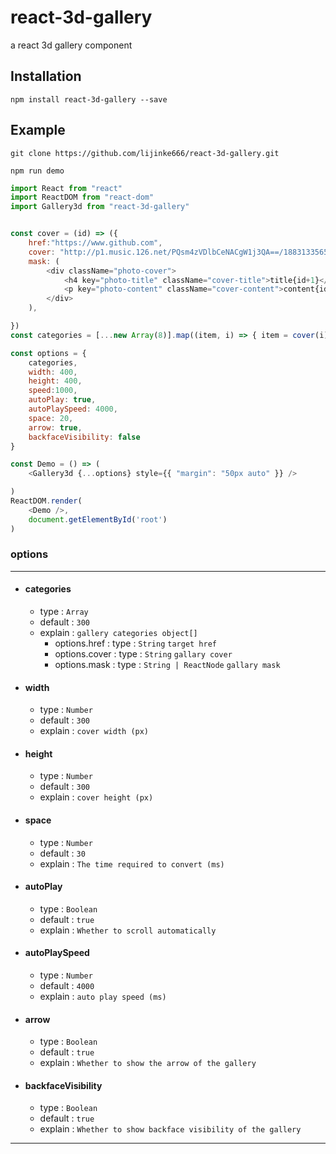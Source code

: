 # react-3d-gallery
a react 3d gallery component 


## Installation
`npm install react-3d-gallery --save`

## Example
```
git clone https://github.com/lijinke666/react-3d-gallery.git
```
```
npm run demo
```

```javascript
import React from "react"
import ReactDOM from "react-dom"
import Gallery3d from "react-3d-gallery"


const cover = (id) => ({
    href:"https://www.github.com",
    cover: "http://p1.music.126.net/PQsm4zVDlbCeNACgW1j3QA==/18831335650676452.jpg?param=400y400",
    mask: (
        <div className="photo-cover">
            <h4 key="photo-title" className="cover-title">title{id+1}</h4>
            <p key="photo-content" className="cover-content">content{id+1}</p>
        </div>
    ),

})
const categories = [...new Array(8)].map((item, i) => { item = cover(i); return item })

const options = {
    categories,
    width: 400,
    height: 400,
    speed:1000,     
    autoPlay: true,
    autoPlaySpeed: 4000,
    space: 20,
    arrow: true,
    backfaceVisibility: false
}

const Demo = () => (
    <Gallery3d {...options} style={{ "margin": "50px auto" }} />

)
ReactDOM.render(
    <Demo />,
    document.getElementById('root')
)
```

### options
--- 
- #### categories
  - type : `Array`
  - default : `300`
  - explain : `gallery categories object[]`
    - options.href : type : `String` `target href`
    - options.cover : type : `String` `gallary cover`
    - options.mask : type : `String | ReactNode` `gallary mask`
- #### width
  - type : `Number`
  - default : `300`
  - explain : `cover width (px)`
- #### height
  - type : `Number`
  - default : `300`
  - explain : `cover height (px)`
- #### space
  - type : `Number`
  - default : `30`
  - explain : `The time required to convert (ms)`
- #### autoPlay
  - type : `Boolean`
  - default : `true`
  - explain : `Whether to scroll automatically`
- #### autoPlaySpeed
  - type : `Number`
  - default : `4000`
  - explain : `auto play speed (ms)`
- #### arrow
  - type : `Boolean`
  - default : `true`
  - explain : `Whether to show the arrow of the gallery`
- #### backfaceVisibility
  - type : `Boolean`
  - default : `true`
  - explain : `Whether to show backface visibility of the gallery`
 ---


